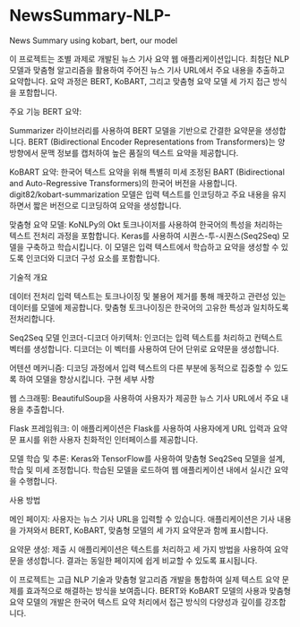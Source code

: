 # NewsSummary-NLP-
News Summary using kobart, bert, our model

이 프로젝트는 조별 과제로 개발된 뉴스 기사 요약 웹 애플리케이션입니다. 최첨단 NLP 모델과 맞춤형 알고리즘을 활용하여 주어진 뉴스 기사 URL에서 주요 내용을 추출하고 요약합니다. 요약 과정은 BERT, KoBART, 그리고 맞춤형 요약 모델 세 가지 접근 방식을 포함합니다.

주요 기능
BERT 요약:

Summarizer 라이브러리를 사용하여 BERT 모델을 기반으로 간결한 요약문을 생성합니다.
BERT (Bidirectional Encoder Representations from Transformers)는 양방향에서 문맥 정보를 캡처하여 높은 품질의 텍스트 요약을 제공합니다.

KoBART 요약:
한국어 텍스트 요약을 위해 특별히 미세 조정된 BART (Bidirectional and Auto-Regressive Transformers)의 한국어 버전을 사용합니다.
digit82/kobart-summarization 모델은 입력 텍스트를 인코딩하고 주요 내용을 유지하면서 짧은 버전으로 디코딩하여 요약을 생성합니다.

맞춤형 요약 모델:
KoNLPy의 Okt 토크나이저를 사용하여 한국어의 특성을 처리하는 텍스트 전처리 과정을 포함합니다.
Keras를 사용하여 시퀀스-투-시퀀스(Seq2Seq) 모델을 구축하고 학습시킵니다.
이 모델은 입력 텍스트에서 학습하고 요약을 생성할 수 있도록 인코더와 디코더 구성 요소를 포함합니다.

기술적 개요

데이터 전처리
입력 텍스트는 토크나이징 및 불용어 제거를 통해 깨끗하고 관련성 있는 데이터를 모델에 제공합니다.
맞춤형 토크나이징은 한국어의 고유한 특성과 일치하도록 전처리합니다.

Seq2Seq 모델
인코더-디코더 아키텍처:
인코더는 입력 텍스트를 처리하고 컨텍스트 벡터를 생성합니다.
디코더는 이 벡터를 사용하여 단어 단위로 요약문을 생성합니다.

어텐션 메커니즘:
디코딩 과정에서 입력 텍스트의 다른 부분에 동적으로 집중할 수 있도록 하여 모델을 향상시킵니다.
구현 세부 사항

웹 스크래핑:
BeautifulSoup을 사용하여 사용자가 제공한 뉴스 기사 URL에서 주요 내용을 추출합니다.

Flask 프레임워크:
이 애플리케이션은 Flask를 사용하여 사용자에게 URL 입력과 요약문 표시를 위한 사용자 친화적인 인터페이스를 제공합니다.

모델 학습 및 추론:
Keras와 TensorFlow를 사용하여 맞춤형 Seq2Seq 모델을 설계, 학습 및 미세 조정합니다.
학습된 모델을 로드하여 웹 애플리케이션 내에서 실시간 요약을 수행합니다.

사용 방법

메인 페이지:
사용자는 뉴스 기사 URL을 입력할 수 있습니다.
애플리케이션은 기사 내용을 가져와서 BERT, KoBART, 맞춤형 모델의 세 가지 요약문과 함께 표시합니다.

요약문 생성:
제출 시 애플리케이션은 텍스트를 처리하고 세 가지 방법을 사용하여 요약문을 생성합니다.
결과는 동일한 페이지에 쉽게 비교할 수 있도록 표시됩니다.

이 프로젝트는 고급 NLP 기술과 맞춤형 알고리즘 개발을 통합하여 실제 텍스트 요약 문제를 효과적으로 해결하는 방식을 보여줍니다. BERT와 KoBART 모델의 사용과 맞춤형 요약 모델의 개발은 한국어 텍스트 요약 처리에서 접근 방식의 다양성과 깊이를 강조합니다.
